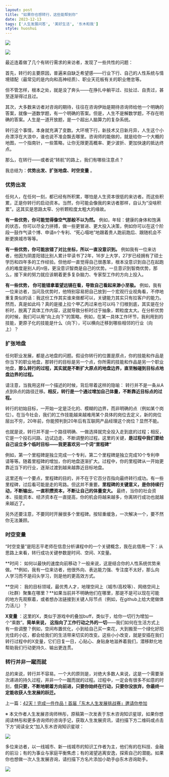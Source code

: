 ```yaml
---
layout: post
title: "如果你也想转行，这些能帮到你"
date: 2023-12-13
tags: ['人生发展问答', '美好生活', '东木和我']
style: huoshui
---
```


![](/assets/post_images/2023-12-13-17319184453850.21281043031477354.jpeg)

![](/assets/post_images/2023-12-13-17319184453860.8268585766303103.png)

最近连着做了几个有转行需求的来访者，发现了一些共性的问题：

  

首先，转行的主要原因，普遍来自缺乏希望感——行业下行、自己的人性系统与情境错配（最常见的是内向和高神经质）、职业天花板有关的职业倦怠等。

  

但不管怎样，根本之处，就是没了奔头——在挣扎中躺平过、拉扯过、自责过，甚至逐渐得过且过。

  

其次，大多数来访者对咨询的期待，往往在咨询伊始是期待咨询师给他一个明确的答案，就像一道数学题，有一个明确的答案。但是，人生不是解数学题，不存在明确的答案。人生是一道开放题，是一个超出人脑算力的复杂系统。

  

转行这个事情，本身就充满了变数。大环境下行，新技术又日新月异，人生这个小舟漂浮在大浪中，谁也说不准会飘去哪里。咨询师的能做的，就是给你一个大概的地图，一个指南针，一些策略，让你无限更高概率、更少波折、更加快速的抵达终点。

  

那么，在转行——或者说“转航”的路上，我们有哪些注意点？

  

我总结为：**优势出发、扩张地盘、时空变量** 。

  

  

### **优势出发**

任何人，在任何一刻，都已经有所积累，哪怕是人生资本很低的来访者。而这些积累，正是你转行的启动资本。当然，你可能会像我的来访者那样，自认为“没啥积累”。这其实是思路太窄、分析颗粒度太粗大的缘故。

  

**有一些优势，你可能觉得像空气那般不以为然。**
例如，年轻：健康的身体和饱满的状态，你可以尽全力拼搏，做一些更冒进、更大投入决策，例如你可以在这个阶段一鼓作气读个博、申请n个专利、“死心塌地”地跟着贵人跑前跑后、跟随机会不断更换城市等等。

  

**有一些优势，你可能放错了对比坐标，所以一直没意识到。**
例如我有一位来访者，他因为阴差阳错比别人累计早读书了2年，16岁上大学，27岁已经拥有了硕士学历和四年多的工作经验。但他却一直觉得自己很愚笨，根本没意识到自己在起跑点的难度是别人的n倍，更没意识智商是自己的优势。一旦意识到智商优势，那么，接下来的努力就应该朝着更多复杂脑力、专家型工作的方向上投入。

  

**有一些优势， 你可能错拿着望远镜在看，导致自己看起来渺小至极。**
例如，我有一位来访者，当问及优势时，他特别容易把自己放到一个宏观行业视角看，不停地重复类似的话：我这份工作其实谁来做都可以，关键能力其实只有拉客户的能力。然而，真是如此吗？真的是接上拉个甲乙丙过来也可以吗？归根到底，其实是在分析时，脱离了具体工作内容，这就导致分析时过于抽象，颗粒度太大。在分析优势的时候，我们可以用“向上向下”的策略，例如，在某一具体工作环节，我利用到的技能，更原子化的技能是什么（向下），可以横向迁移到哪些相邻的行业（向上）？

  

  

  

### **扩张地盘**

任何职业发展，都是占地盘的问题。假设你转行的位置是原点，你的技能和作品是你当下的职业地盘，那转行的目标是另一个点，你所需的技能和作品是另一个职业地盘，**那么转行的过程，其实就是不断扩大原点的地盘边界，直至触碰到目标点地盘边界的过程。**



  

请注意，当我用这样一个描述的时候，背后带着这样的隐喻：
转行并不是一条从A点到B点的路径迁移。**相反，转行是一个通过增加自己体量，不断靠近目标点的过程。**

  

转行的初始目标，一开始一定是泛化的、模糊的边界，而非明确的点（例如某个岗位）。在当今社会，我们的工作技能越来越难用某个具体的岗位去定义，新的岗位层出不穷，20年前，你能预判到20年后有互联网产品经理这个岗位？显然不能。

  

也就是说，转行并不是一个路径明确、一做选择就完全投入走到底的过程；相反，它是一个投石问路、边试边走、不断调整的过程。这里的关键，**是过程中我们要给自己设立多个临时目标——我更喜欢另一个词“里程碑“**

  

例如，第一个里程碑是独立完成一个专利，第二个里程碑是独立完成10个专利申请等等。随着里程碑的增加，你的地盘逐渐扩大。过程中，你的里程碑从一开始更靠近当下的行业，逐渐过渡到越来越靠近目标地盘。

  

这里还有一个要点，里程碑的目的，并不在于它百分百指向最终转行成功。有一些里程碑，过后看可能是走的弯路。但这并不重要。**里程碑的关键意义，是你持续行动，不断输出，一直积攒资本，不断让自己的体量变大。**
最终，当你的社会资本、技能资本、经济资本在一直提高，你的机会将越来越多，你离转行成功也就越来越近了。

  

另外还要注意，不要同时开展很多个里程碑。按轻重缓急，一次解决一个，要不然你无法兼顾。

  

  

  

### **时空变量**

“时空变量”是阳志平老师在信息分析课程中的一个关键概念，我在此借用一下：从思路上来看，转行成功关键参数是时间、空间、X变量。

  

**时间：
如何以最快的速度向前移动？一般来说，这是结合你的人性系统优势来做。**例如，我有一位来访者，他很外向、表达能力强、专注度不太好，那么向人学习而不是闷头学习，则是他的更高效方式。

  

**空间：
我的目标领域，最优秀人才，地理空间上（城市/高校等）、网络空间上（社群）聚集在哪里？**如果当前并不明确他们在哪里，那是不是可以现在可能的地方先观察着，或者想办法链接到关键人际节点（例如，在github上给大佬做体力活儿）？

  

**X变量** ：这里的X，类似于游戏中的叠加buff，类似于，给你一切行为增加一个“乘数”。**简单来说，
这指向了工作行动之外的一切**——我们如何在生活方式上有一些调整？例如，空间布置优化，小到给自己买一束花，大到搬至一个绿化好阳光佳的小区，都会给我们的生活带来切实的改变。这些小小改变，就是安插在我们转行过程中的X变量，它们日复一日，心贴心、身贴身地滋养着我们，潜移默化地帮助我们行动更持久、输出更连贯。

  

  

  

### **转行并非一蹴而就**

总的来说，转行并不容易。一个大的原则是，对绝大多数人来说，这是一个需要渐次递进的持久过程，并非一个一蹴而就的过程。过程中，一定会有很多不如意的时刻，**但只要，不断地朝着方向前进，只要你始终在行动，只要你没放弃，你最终一定能收获人生发展的跃迁。**

  

  

  

上一篇：[42天！完成一件作品！首届「东木人生发展挑战赛」邀请你参加](http://mp.weixin.qq.com/s?__biz=MzI0OTUyNTcwNA==&mid=2247487201&idx=1&sn=1c609961f0688438a48914ffaf11b28a&chksm=e9916a46dee6e350467d873bf8b8b509510f7f0f3bcbcf09d792122ffd387a65694b04360eb2&scene=21#wechat_redirect)

  

  

※
本文作者人生发展咨询师林彤，原稿第一次发表于东木咨询知识星球，如果你想阅读林彤和更多咨询师的咨询手记，获取人生发展资讯，请扫描下方二维码或点击下方“阅读全文“加入东木咨询知识星球：

![](/assets/post_images/2023-12-13-17319184458680.8766385343563929.jpeg)

多位来访者，以一线城市、新一线城市的知识工作者为主，他们有的在科技、金融的前沿；有的为事业与家庭平衡焦虑；有的渴望逃离安逸，探索自己的潜能。如果你也想做一次人生发展咨询，请扫描下方名片添加小助手@东木咨询助手。

![](/assets/post_images/2023-12-13-17319184453280.6145363160254962.jpeg)
